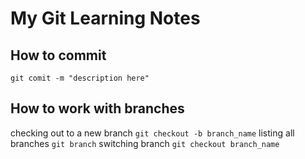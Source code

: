 # My Git Learning Notes

## How to commit
`git comit -m "description here"`

## How to work with branches
checking out to a new branch `git checkout -b branch_name`
listing all branches `git branch`
switching branch `git checkout branch_name`